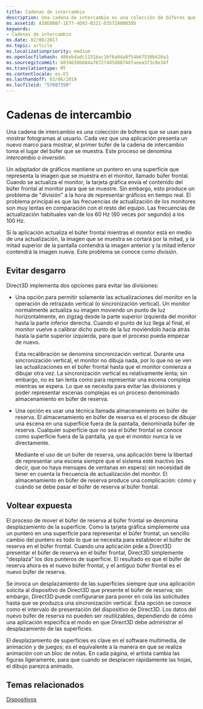 ```yaml
---
title: Cadenas de intercambio
description: Una cadena de intercambio es una colección de búferes que se usan para mostrar fotogramas al usuario.
ms.assetid: A38E8BB7-1E77-4D93-B321-D3572A80D5DD
keywords:
- Cadenas de intercambio
ms.date: 02/08/2017
ms.topic: article
ms.localizationpriority: medium
ms.openlocfilehash: 486eb4adc1151bac1bf6a04a8f54b67530b426a3
ms.sourcegitcommit: b034650b684a767274d5d88746faeea373c8e34f
ms.translationtype: MT
ms.contentlocale: es-ES
ms.lasthandoff: 03/06/2019
ms.locfileid: "57607350"
---
```

# <a name="swap-chains"></a>Cadenas de intercambio


Una cadena de intercambio es una colección de búferes que se usan para mostrar fotogramas al usuario. Cada vez que una aplicación presenta un nuevo marco para mostrar, el primer búfer de la cadena de intercambio toma el lugar del búfer que se muestra. Este proceso se denomina *intercambio* o *inversión*.

Un adaptador de gráficos mantiene un puntero en una superficie que representa la imagen que se muestra en el monitor, llamado búfer frontal. Cuando se actualiza el monitor, la tarjeta gráfica envía el contenido del búfer frontal al monitor para que se muestre. Sin embargo, esto produce un problema de "división" a la hora de representar gráficos en tiempo real. El problema principal es que las frecuencias de actualización de los monitores son muy lentas en comparación con el resto del equipo. Las frecuencias de actualización habituales van de los 60 Hz (60 veces por segundo) a los 100 Hz.

Si la aplicación actualiza el búfer frontal mientras el monitor está en medio de una actualización, la imagen que se muestra se cortará por la mitad, y la mitad superior de la pantalla contendrá la imagen anterior y la mitad inferior contendrá la imagen nueva. Este problema se conoce como *división*.

## <a name="span-idavoidingtearingspanspan-idavoidingtearingspanspan-idavoidingtearingspanavoiding-tearing"></a><span id="Avoiding_tearing"></span><span id="avoiding_tearing"></span><span id="AVOIDING_TEARING"></span>Evitar desgarro


Direct3D implementa dos opciones para evitar las divisiones:

-   Una opción para permitir solamente las actualizaciones del monitor en la operación de retrazado vertical (o sincronización vertical). Un monitor normalmente actualiza su imagen moviendo un punto de luz horizontalmente, en zigzag desde la parte superior izquierda del monitor hasta la parte inferior derecha. Cuando el punto de luz llega al final, el monitor vuelve a calibrar dicho punto de la luz moviéndolo hacia atrás hasta la parte superior izquierda, para que el proceso pueda empezar de nuevo.

    Esta recalibración se denomina sincronización vertical. Durante una sincronización vertical, el monitor no dibuja nada, por lo que no se ven las actualizaciones en el búfer frontal hasta que el monitor comienza a dibujar otra vez. La sincronización vertical es relativamente lenta; sin embargo, no es tan lenta como para representar una escena compleja mientras se espera. Lo que se necesita para evitar las divisiones y poder representar escenas complejas es un proceso denominado almacenamiento en búfer de reserva.

-   Una opción es usar una técnica llamada almacenamiento en búfer de reserva. El almacenamiento en búfer de reserva es el proceso de dibujar una escena en una superficie fuera de la pantalla, denominada búfer de reserva. Cualquier superficie que no sea el búfer frontal se conoce como superficie fuera de la pantalla, ya que el monitor nunca la ve directamente.

    Mediante el uso de un búfer de reserva, una aplicación tiene la libertad de representar una escena siempre que el sistema esté inactivo (es decir, que no haya mensajes de ventanas en espera) sin necesidad de tener en cuenta la frecuencia de actualización del monitor. El almacenamiento en búfer de reserva produce una complicación: cómo y cuándo se debe pasar el búfer de reserva al búfer frontal.

## <a name="span-idsurfaceflippingspanspan-idsurfaceflippingspanspan-idsurfaceflippingspansurface-flipping"></a><span id="Surface_flipping"></span><span id="surface_flipping"></span><span id="SURFACE_FLIPPING"></span>Voltear expuesta


El proceso de mover el búfer de reserva al búfer frontal se denomina desplazamiento de la superficie. Como la tarjeta gráfica simplemente usa un puntero en una superficie para representar el búfer frontal, un sencillo cambio del puntero es todo lo que se necesita para establecer el búfer de reserva en el búfer frontal. Cuando una aplicación pide a Direct3D presentar el búfer de reserva en el búfer frontal, Direct3D simplemente "desplaza" los dos punteros de superficie. El resultado es que el búfer de reserva ahora es el nuevo búfer frontal, y el antiguo búfer frontal es el nuevo búfer de reserva.

Se invoca un desplazamiento de las superficies siempre que una aplicación solicita al dispositivo de Direct3D que presente el búfer de reserva; sin embargo, Direct3D puede configurarse para poner en cola las solicitudes hasta que se produzca una sincronización vertical. Esta opción se conoce como el intervalo de presentación del dispositivo de Direct3D. Los datos del nuevo búfer de reserva no pueden ser reutilizables, dependiendo de cómo una aplicación especifica el modo en que Direct3D debe administrar el desplazamiento de las superficies.

El desplazamiento de superficies es clave en el software multimedia, de animación y de juegos; es el equivalente a la manera en que se realiza animación con un bloc de notas. En cada página, el artista cambia las figuras ligeramente, para que cuando se desplacen rápidamente las hojas, el dibujo parezca animado.

## <a name="span-idrelated-topicsspanrelated-topics"></a><span id="related-topics"></span>Temas relacionados


[Dispositivos](devices.md)

 

 




